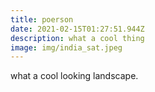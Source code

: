 ```yaml
---
title: poerson
date: 2021-02-15T01:27:51.944Z
description: what a cool thing
image: img/india_sat.jpeg
---
```

what a cool looking landscape.